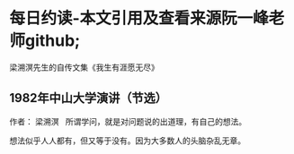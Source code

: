 # 每日约读-本文引用及查看来源阮一峰老师github;

梁溯溟先生的自传文集《我生有涯愿无尽》      
## 1982年中山大学演讲（节选）     
作者： 梁溯溟    
所谓学问，就是对问题说的出道理，有自己的想法。      

想法似乎人人都有，但又等于没有。因为大多数人的头脑杂乱无章。      
